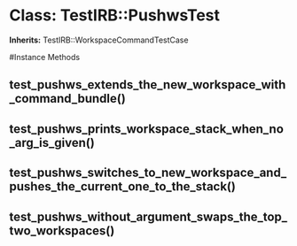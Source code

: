 # Class: TestIRB::PushwsTest
**Inherits:** TestIRB::WorkspaceCommandTestCase
    




#Instance Methods
## test_pushws_extends_the_new_workspace_with_command_bundle() [](#method-i-test_pushws_extends_the_new_workspace_with_command_bundle)

## test_pushws_prints_workspace_stack_when_no_arg_is_given() [](#method-i-test_pushws_prints_workspace_stack_when_no_arg_is_given)

## test_pushws_switches_to_new_workspace_and_pushes_the_current_one_to_the_stack() [](#method-i-test_pushws_switches_to_new_workspace_and_pushes_the_current_one_to_the_stack)

## test_pushws_without_argument_swaps_the_top_two_workspaces() [](#method-i-test_pushws_without_argument_swaps_the_top_two_workspaces)

